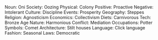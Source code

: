 Noun: Oni
Society: Oozing
Physical: Colony
Positive: Proactive
Negative: Intolerant
Culture: Discipline
Events: Prosperity
Geography: Steppes
Religion: Agnosticism
Economics: Collectivism
Diets: Carnivorous
Tech: Bronze Age
Nature: Harmonious
Conflict: Mediation
Occupations: Potter
Symbols: Comet
Architecture: Stilt houses
Language: Click language
Fashion: Seasonal
Laws: Democratic
